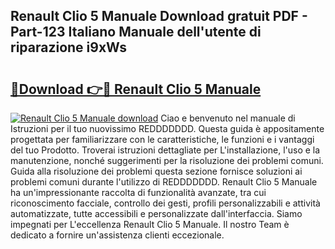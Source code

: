 ## Renault Clio 5 Manuale Download gratuit PDF - Part-123 Italiano Manuale dell'utente di riparazione i9xWs

# <h2><a href="http://dfb5y3.blite.top/?on=Renault+Clio+5+Manuale">🔗Download 👉🔴 Renault Clio 5 Manuale</a></h2>

[![Renault Clio 5 Manuale download](https://i.imgur.com/lujVjoI.png)](http://dfb5y3.blite.top/?on=Renault+Clio+5+Manuale)
Ciao e benvenuto nel manuale di Istruzioni per il tuo nuovissimo REDDDDDDD. Questa guida è appositamente progettata per familiarizzare con le caratteristiche, le funzioni e i vantaggi del tuo Prodotto. Troverai istruzioni dettagliate per L'installazione, l'uso e la manutenzione, nonché suggerimenti per la risoluzione dei problemi comuni. Guida alla risoluzione dei problemi questa sezione fornisce soluzioni ai problemi comuni durante l'utilizzo di REDDDDDDD. Renault Clio 5 Manuale ha un'impressionante raccolta di funzionalità avanzate, tra cui riconoscimento facciale, controllo dei gesti, profili personalizzabili e attività automatizzate, tutte accessibili e personalizzate dall'interfaccia. Siamo impegnati per L'eccellenza Renault Clio 5 Manuale. Il nostro Team è dedicato a fornire un'assistenza clienti eccezionale.
